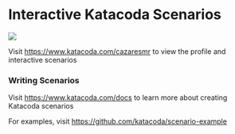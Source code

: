 # Interactive Katacoda Scenarios

[![](http://shields.katacoda.com/katacoda/cazaresmr/count.svg)](https://www.katacoda.com/cazaresmr "Get your profile on Katacoda.com")

Visit https://www.katacoda.com/cazaresmr to view the profile and interactive scenarios

### Writing Scenarios
Visit https://www.katacoda.com/docs to learn more about creating Katacoda scenarios

For examples, visit https://github.com/katacoda/scenario-example
